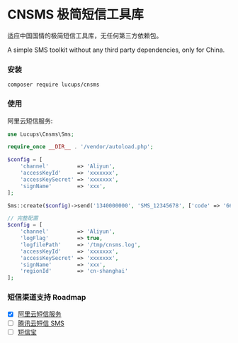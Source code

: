 # CNSMS 极简短信工具库

适应中国国情的极简短信工具库，无任何第三方依赖包。

A simple SMS toolkit without any third party dependencies, only for China.

### 安装

```shell
composer require lucups/cnsms
```

### 使用

阿里云短信服务:

```php
use Lucups\Cnsms\Sms;

require_once __DIR__ . '/vendor/autoload.php';

$config = [
    'channel'         => 'Aliyun',
    'accessKeyId'     => 'xxxxxxx',
    'accessKeySecret' => 'xxxxxxx',
    'signName'        => 'xxx',
];

Sms::create($config)->send('1340000000', 'SMS_12345678', ['code' => '666888']);

// 完整配置
$config = [
    'channel'         => 'Aliyun',
    'logFlag'         => true,
    'logfilePath'     => '/tmp/cnsms.log',
    'accessKeyId'     => 'xxxxxxx',
    'accessKeySecret' => 'xxxxxxx',
    'signName'        => 'xxx',
    'regionId'        => 'cn-shanghai'
];
```

### 短信渠道支持 Roadmap

- [x] [阿里云短信服务](https://www.aliyun.com/product/sms)
- [ ] [腾讯云短信 SMS](https://cloud.tencent.com/product/sms)
- [ ] [短信宝](https://www.smsbao.com/)
